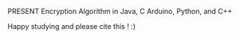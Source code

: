 PRESENT Encryption Algorithm in Java, C Arduino, Python, and C++

Happy studying and please cite this ! :)
